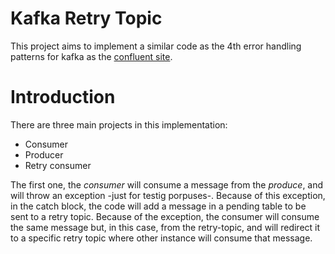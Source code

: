 # Kafka Retry Topic

This project aims to implement a similar code as the 4th error handling patterns for kafka as the [confluent site](https://www.confluent.io/blog/error-handling-patterns-in-kafka/).

# Introduction

There are three main projects in this implementation:
- Consumer
- Producer
- Retry consumer

The first one, the *consumer* will consume a message from the *produce*, and will throw an exception -just for testig porpuses-. Because of this exception, in the catch block, the code will add a message in a pending table to be sent to a retry topic. Because of the exception, the consumer will consume the same message but, in this case, from the retry-topic, and will redirect it to a specific retry topic where other instance will consume that message.

